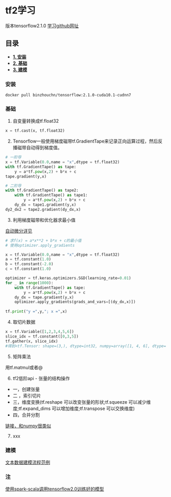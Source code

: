 # tf2学习

版本tensorflow2.1.0
[学习github网址](https://github.com/lyhue1991/eat_tensorflow2_in_30_days)<br>

## 目录

 - [**1. 安装**](#安装)
 - [**2. 基础**](#基础)
 - [**3. 建模**](#建模)


### 安装

`docker pull binzhouchn/tensorflow:2.1.0-cuda10.1-cudnn7`

### 基础

1. 自变量转换成tf.float32<br>
```python
x = tf.cast(x, tf.float32)
```

2. Tensorflow一般使用梯度磁带tf.GradientTape来记录正向运算过程，然后反播磁带自动得到梯度值。<br>
```python
# 一阶导
x = tf.Variable(0.0,name = "x",dtype = tf.float32)
with tf.GradientTape() as tape:
    y = a*tf.pow(x,2) + b*x + c
tape.gradient(y,x)

# 二阶导
with tf.GradientTape() as tape2:
    with tf.GradientTape() as tape1:   
        y = a*tf.pow(x,2) + b*x + c
    dy_dx = tape1.gradient(y,x)   
dy2_dx2 = tape2.gradient(dy_dx,x)
```

3. 利用梯度磁带和优化器求最小值<br>

[自动微分详见](https://github.com/lyhue1991/eat_tensorflow2_in_30_days/blob/master/2-3,%E8%87%AA%E5%8A%A8%E5%BE%AE%E5%88%86%E6%9C%BA%E5%88%B6.md)<br>
```python
# 求f(x) = a*x**2 + b*x + c的最小值
# 使用optimizer.apply_gradients

x = tf.Variable(0.0,name = "x",dtype = tf.float32)
a = tf.constant(1.0)
b = tf.constant(-2.0)
c = tf.constant(1.0)

optimizer = tf.keras.optimizers.SGD(learning_rate=0.01)
for _ in range(1000):
    with tf.GradientTape() as tape:
        y = a*tf.pow(x,2) + b*x + c
    dy_dx = tape.gradient(y,x)
    optimizer.apply_gradients(grads_and_vars=[(dy_dx,x)])
    
tf.print("y =",y,"; x =",x)
```

4. 取切片数据<br>
```python
x = tf.Variable([1,2,3,4,5,6])
slice_idx = tf.constant([0,3,5])
tf.gather(x, slice_idx)
#得到<tf.Tensor: shape=(3,), dtype=int32, numpy=array([1, 4, 6], dtype=int32)>
```

5. 矩阵乘法<br>

用tf.matmul或者@

6. tf2低阶api - 张量的结构操作<br>

 - 一，创建张量
 - 二 ，索引切片
 - 三，维度变换(tf.reshape 可以改变张量的形状;tf.squeeze 可以减少维度;tf.expand_dims 可以增加维度;tf.transpose 可以交换维度)
 - 四，合并分割

[链接，和numpy很类似](https://github.com/lyhue1991/eat_tensorflow2_in_30_days/blob/master/4-1,%E5%BC%A0%E9%87%8F%E7%9A%84%E7%BB%93%E6%9E%84%E6%93%8D%E4%BD%9C.md)

7. xxx


### 建模

[文本数据建模流程范例](https://github.com/lyhue1991/eat_tensorflow2_in_30_days/blob/master/1-3,%E6%96%87%E6%9C%AC%E6%95%B0%E6%8D%AE%E5%BB%BA%E6%A8%A1%E6%B5%81%E7%A8%8B%E8%8C%83%E4%BE%8B.md)<br>












### 注

[使用spark-scala调用tensorflow2.0训练好的模型](https://blog.csdn.net/zimiao552147572/article/details/105330740)<br>